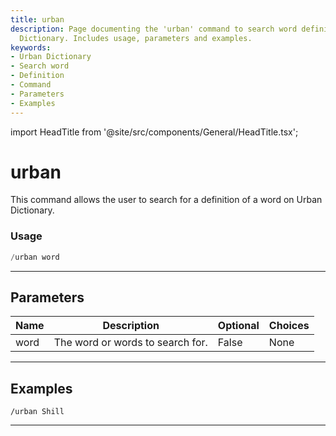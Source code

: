 ```yaml
---
title: urban
description: Page documenting the 'urban' command to search word definitions on Urban
  Dictionary. Includes usage, parameters and examples.
keywords:
- Urban Dictionary
- Search word
- Definition
- Command
- Parameters
- Examples
---
```


import HeadTitle from '@site/src/components/General/HeadTitle.tsx';

<HeadTitle title="urban - Fun - Telegram - Reference | OpenBB Bot Docs" />

# urban

This command allows the user to search for a definition of a word on Urban Dictionary.

### Usage

```python wordwrap
/urban word
```

---

## Parameters

| Name | Description | Optional | Choices |
| ---- | ----------- | -------- | ------- |
| word | The word or words to search for. | False | None |


---

## Examples

```
/urban Shill
```
---
